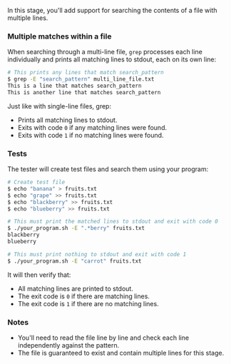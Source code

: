 In this stage, you'll add support for searching the contents of a file with multiple lines.

### Multiple matches within a file

When searching through a multi-line file, `grep` processes each line individually and prints all matching lines to stdout, each on its own line:

```bash
# This prints any lines that match search_pattern
$ grep -E "search_pattern" multi_line_file.txt
This is a line that matches search_pattern
This is another line that matches search_pattern
```

Just like with single-line files, grep:

- Prints all matching lines to stdout.
- Exits with code `0` if any matching lines were found.
- Exits with code `1` if no matching lines were found.

### Tests

The tester will create test files and search them using your program:

```bash
# Create test file
$ echo "banana" > fruits.txt
$ echo "grape" >> fruits.txt
$ echo "blackberry" >> fruits.txt
$ echo "blueberry" >> fruits.txt

# This must print the matched lines to stdout and exit with code 0
$ ./your_program.sh -E ".*berry" fruits.txt
blackberry
blueberry

# This must print nothing to stdout and exit with code 1
$ ./your_program.sh -E "carrot" fruits.txt
```

It will then verify that:

- All matching lines are printed to stdout.
- The exit code is `0` if there are matching lines.
- The exit code is `1` if there are no matching lines.

### Notes

- You'll need to read the file line by line and check each line independently against the pattern.
- The file is guaranteed to exist and contain multiple lines for this stage.
